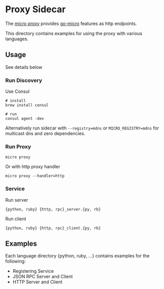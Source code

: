# Proxy Sidecar

The [micro proxy](https://github.com/jinbanglin/micro/tree/master/proxy) provides [go-micro](https://github.com/jinbanglin/go-micro) features as http endpoints.

This directory contains examples for using the proxy with various languages.

## Usage

See details below

### Run Discovery 

Use Consul

```
# install
brew install consul

# run
consul agent -dev
```

Alternatively run sidecar with `--registry=mdns` or `MICRO_REGISTRY=mdns` for multicast dns and zero dependencies.

### Run Proxy

```
micro proxy
```

Or with http proxy handler
```
micro proxy --handler=http
```

### Service

Run server
```
{python, ruby} {http, rpc}_server.{py, rb}
```

Run client
```
{python, ruby} {http, rpc}_client.{py, rb}
```

## Examples

Each language directory {python, ruby, ...} contains examples for the following:

- Registering Service
- JSON RPC Server and Client
- HTTP Server and Client
